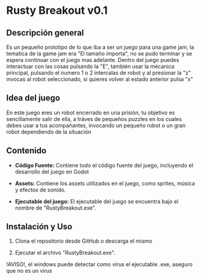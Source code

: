 # Rusty Breakout v0.1

## Descripción general

Es un pequeño prototipo de lo que iba a ser un juego para una game jam, la tematica de la game jam era "El tamaño importa", no se pudo terminar y se espera continuar con el juego mas adelante. 
Dentro del juego puedes interactuar con las cosas pulsando la "E", también usar la mécanica principal, pulsando el numero 1 o 2 intercalas de robot y al presionar la "z" invocas al robot seleccionado, si quieres volver al estado anterior pulsa "x"

## Idea del juego

En este juego eres un robot encerrado en una prisión, tu objetivo es sencillamente salir de ella, a tráves de pequeños puzzles en los cuales debes usar a tus acompañantes, invocando un pequeño robot o un gran robot dependiendo de la situación

## Contenido

- **Código Fuente:** Contiene todo el código fuente del juego, incluyendo el desarrollo del juego en Godot

- **Assets:** Contiene los assets utilizados en el juego, como sprites, música y efectos de sonido.

- **Ejecutable del juego:** El ejecutable del juego se encuentra bajo el nombre de "RustyBreakout.exe".

## Instalación y Uso

1. Clona el repositorio desde GitHub o descarga el mismo

2. Ejecutar el archivo "RustyBreakout.exe".

!AVISO!, el windows puede detectar como virus el ejecutable .exe, aseguro que no es un virus

